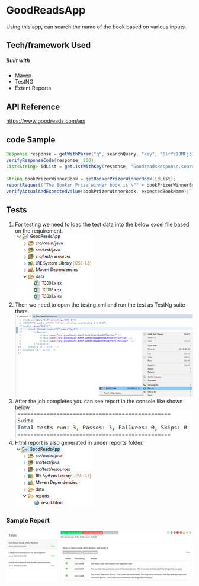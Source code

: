 # GoodReadsApp
Using this app, can search the name of the book based on various inputs.

## Tech/framework Used
##### Built with
  * Maven
  * TestNG
  * Extent Reports
 
## API Reference
https://www.goodreads.com/api
 
## code Sample
```java
Response response = getWithParam("q", searchQuery, "key", "6lrYcIJMFj37UMKUHz4A", "search/index.xml");
verifyResponseCode(response, 200);
List<String> idList = getListWithKey(response, "GoodreadsResponse.search.results.work.best_book.id");

String bookPrizerWinnerBook = getBookerPrizerWinnerBook(idList);
reportRequest("The Booker Prize winner book is \"" + bookPrizerWinnerBook +"\"", "PASS");
verifyActualAndExpectedValue(bookPrizerWinnerBook, expectedBookName);
```

## Tests
1. For testing we need to load the test data into the below excel file based on the requirement.<br>
![alt text](https://github.com/msankrish92/GoodReadsApp/blob/master/readmeImages/Capture.PNG?raw=true) <br>
2. Then we need to open the testng.xml and run the test as TestNg suite there.<br>
![alt text](https://github.com/msankrish92/GoodReadsApp/blob/master/readmeImages/Capture2.PNG?raw=true) <br>
3. After the job completes you can see report in the console like shown below.<br>
![alt text](https://github.com/msankrish92/GoodReadsApp/blob/master/readmeImages/Capture3.PNG?raw=true)
4. Html report is also generated in under reports folder. <Br>
![alt text](https://github.com/msankrish92/GoodReadsApp/blob/master/readmeImages/Capture4.PNG?raw=true)

### Sample Report
![alt text](https://github.com/msankrish92/GoodReadsApp/blob/master/readmeImages/Capture5.PNG?raw=true)